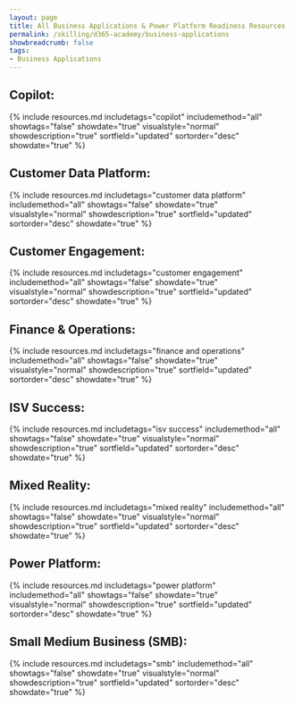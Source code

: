 ```yaml
---
layout: page
title: All Business Applications & Power Platform Readiness Resources
permalink: /skilling/d365-academy/business-applications
showbreadcrumb: false
tags:
- Business Applications
---
```


## Copilot:

{% include resources.md
    includetags="copilot"
    includemethod="all"
    showtags="false"
    showdate="true"
    visualstyle="normal"
    showdescription="true"
    sortfield="updated"
    sortorder="desc"
    showdate="true"
%}

## Customer Data Platform:

{% include resources.md
    includetags="customer data platform"
    includemethod="all"
    showtags="false"
    showdate="true"
    visualstyle="normal"
    showdescription="true"
    sortfield="updated"
    sortorder="desc"
    showdate="true"
%}

## Customer Engagement:

{% include resources.md
    includetags="customer engagement"
    includemethod="all"
    showtags="false"
    showdate="true"
    visualstyle="normal"
    showdescription="true"
    sortfield="updated"
    sortorder="desc"
    showdate="true"
%}

## Finance & Operations:

{% include resources.md
    includetags="finance and operations"
    includemethod="all"
    showtags="false"
    showdate="true"
    visualstyle="normal"
    showdescription="true"
    sortfield="updated"
    sortorder="desc"
    showdate="true"
%}

## ISV Success:

{% include resources.md
    includetags="isv success"
    includemethod="all"
    showtags="false"
    showdate="true"
    visualstyle="normal"
    showdescription="true"
    sortfield="updated"
    sortorder="desc"
    showdate="true"
%}

## Mixed Reality:

{% include resources.md
    includetags="mixed reality"
    includemethod="all"
    showtags="false"
    showdate="true"
    visualstyle="normal"
    showdescription="true"
    sortfield="updated"
    sortorder="desc"
    showdate="true"
%}

## Power Platform:

{% include resources.md
    includetags="power platform"
    includemethod="all"
    showtags="false"
    showdate="true"
    visualstyle="normal"
    showdescription="true"
    sortfield="updated"
    sortorder="desc"
    showdate="true"
%}

## Small Medium Business (SMB):

{% include resources.md
    includetags="smb"
    includemethod="all"
    showtags="false"
    showdate="true"
    visualstyle="normal"
    showdescription="true"
    sortfield="updated"
    sortorder="desc"
    showdate="true"
%}